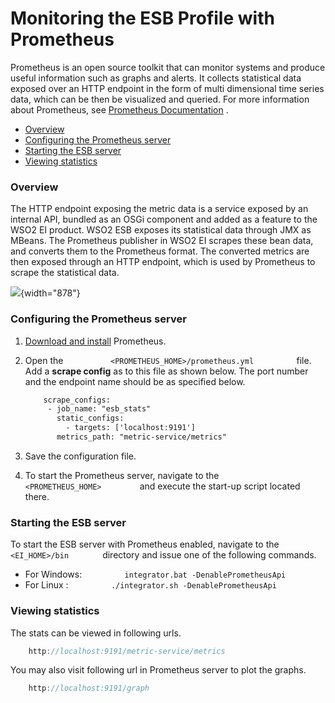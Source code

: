 # Monitoring the ESB Profile with Prometheus

Prometheus is an open source toolkit that can monitor systems and
produce useful information such as graphs and alerts. It collects
statistical data exposed over an HTTP endpoint in the form of multi
dimensional time series data, which can be then be visualized and
queried. For more information about Prometheus, see [Prometheus
Documentation](http://prometheus%202) .

-   [Overview](#MonitoringtheESBProfilewithPrometheus-Overview)
-   [Configuring the Prometheus
    server](#MonitoringtheESBProfilewithPrometheus-ConfiguringthePrometheusserver)
-   [Starting the ESB
    server](#MonitoringtheESBProfilewithPrometheus-StartingtheESBserver)
-   [Viewing
    statistics](#MonitoringtheESBProfilewithPrometheus-Viewingstatistics)

### Overview

The HTTP endpoint exposing the metric data is a service exposed by an
internal API, bundled as an OSGi component and added as a feature to the
WSO2 EI product. WSO2 ESB exposes its statistical data through JMX as
MBeans. The Prometheus publisher in WSO2 EI scrapes these bean data, and
converts them to the Prometheus format. The converted metrics are then
exposed through an HTTP endpoint, which is used by Prometheus to scrape
the statistical data.

![](attachments/119135424/119135461.png){width="878"}  

### Configuring the Prometheus server

1.  [Download and install](https://prometheus.io/download/) Prometheus.
2.  Open the `           <PROMETHEUS_HOME>/prometheus.yml          `
    file. Add a **scrape config** as to this file as shown below. The
    port number and the endpoint name should be as specified below.

    ``` xml
        scrape_configs:
         - job_name: "esb_stats"
           static_configs:
             - targets: ['localhost:9191']
           metrics_path: "metric-service/metrics"
    ```

3.  Save the configuration file.
4.  To start the Prometheus server, navigate to the
    `          <PROMETHEUS_HOME>         ` and execute the start-up
    script located there.

### Starting the ESB server

To start the ESB server with Prometheus enabled, navigate to the
`         <EI_HOME>/bin        ` directory and issue one of the
following commands.

-   For Windows:
    `          integrator.bat -DenablePrometheusApi         `
-   For Linux :
    `          ./integrator.sh -DenablePrometheusApi         `

### Viewing statistics

The stats can be viewed in following urls.

``` java
    http://localhost:9191/metric-service/metrics
```

You may also visit following url in Prometheus server to plot the
graphs.

``` java
    http://localhost:9191/graph
```
